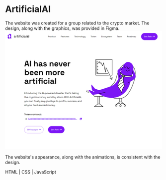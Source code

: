 # ArtificialAI 

The website was created for a group related to the crypto market.
The design, along with the graphics, was provided in Figma.
![Screen of artificialai.xyz in Chrome browser](aai.png)

The website's appearance, along with the animations, is consistent with the design.

HTML | CSS | JavaScript










